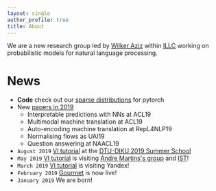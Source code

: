 ```yaml
---
layout: single
author_profile: true
title: About
---
```


We are a new research group led by [Wilker Aziz](http://wilkeraziz.github.io) within [ILLC](http://www.illc.uva.nl) working on probabilistic models for natural language processing. 


# News

* **Code** check out our [sparse distributions](https://github.com/probabll/sparse-distributions) for pytorch
* New [papers in 2019](/papers)
    * Interpretable predictions with NNs at ACL19
    * Multimodal machine translation at ACL19
    * Auto-encoding machine translation at RepL4NLP19 
    * Normalising flows as UAI19
    * Question answering at NAACL19
* `August 2019` [VI tutorial](https://vitutorial.github.io) at the [DTU-DIKU 2019 Summer School](http://summer-school-gan.compute.dtu.dk)
* `May 2019` [VI tutorial](https://vitutorial.github.io) is visiting [Andre Martins's group](https://andre-martins.github.io) and [IST](https://tecnico.ulisboa.pt)!
* `March 2019` [VI tutorial](https://vitutorial.github.io) is visiting Yandex!
* `February 2019` [Gourmet](https://gourmet-project.eu) is now live!
* `January 2019` We are born!
